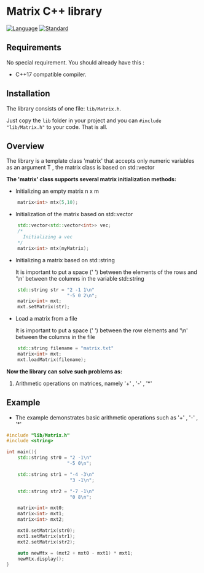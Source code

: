 # Matrix C++ library 
[![Language](https://img.shields.io/badge/language-С++-blue.svg)](https://isocpp.org/) [![Standard](https://img.shields.io/badge/c%2B%2B-17-blue.svg)](https://en.wikipedia.org/wiki/C%2B%2B#Standardization)
## Requirements
No special requirement. You should already have this :

+ C++17 compatible compiler.

## Installation

The library consists of one file: `lib/Matrix.h`.

Just copy the `lib` folder in your project and you can `#include "lib/Matrix.h"` to your code. That is all.

## Overview
The library is a template class 'matrix' that accepts only numeric variables as an argument T ,
the matrix class is based on std::vector

**The 'matrix' class supports several matrix initialization methods:**

+ Initializing an empty matrix n x m
```cpp
    matrix<int> mtx(5,10);
```
+ Initialization of the matrix based on std::vector
```cpp
    std::vector<std::vector<int>> vec;
    /*
      Initializing a vec
    */
    matrix<int> mtx(myMatrix);
```
+ Initializing a matrix based on std::string

  It is important to put a space (' ') between the elements of the rows and '\n' between the columns in the variable std::string
```cpp
    std::string str = "2 -1 1\n"
                      "-5 0 2\n";
    matrix<int> mxt;
    mxt.setMatrix(str);
```
+ Load a matrix from a file

  It is important to put a space (' ') between the row elements and '\n' between the columns in the file
```cpp
    std::string filename = "matrix.txt"
    matrix<int> mxt;
    mxt.loadMatrix(filename);
```

**Now the library can solve such problems as:**

1. Arithmetic operations on matrices, namely '+' , '-' , '*'

## Example
+ The example demonstrates basic arithmetic operations such as '+' , '-' , '*'
```cpp
#include "lib/Matrix.h"
#include <string>

int main(){
    std::string str0 = "2 -1\n"
                      "-5 0\n";

    std::string str1 = "-4 -3\n"
                       "3 -1\n";

    std::string str2 = "-7 -1\n"
                       "0 8\n";

    matrix<int> mxt0;
    matrix<int> mxt1;
    matrix<int> mxt2;

    mxt0.setMatrix(str0);
    mxt1.setMatrix(str1);
    mxt2.setMatrix(str2);

    auto newMtx = (mxt2 + mxt0 - mxt1) * mxt1;
    newMtx.display();
}
```
